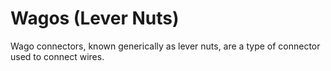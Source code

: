 # Wagos (Lever Nuts)

Wago connectors, known generically as lever nuts, are a type of connector used to connect wires.
